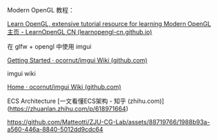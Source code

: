 Modern OpenGL 教程：

[Learn OpenGL, extensive tutorial resource for learning Modern OpenGL](https://learnopengl.com/)
<br/>
[主页 - LearnOpenGL CN (learnopengl-cn.github.io)](https://learnopengl-cn.github.io/)

在 glfw + opengl 中使用 imgui

[Getting Started · ocornut/imgui Wiki (github.com)](https://github.com/ocornut/imgui/wiki/Getting-Started#example-if-you-are-using-glfw--openglwebgl)

imgui wiki

[Home · ocornut/imgui Wiki (github.com)](https://github.com/ocornut/imgui/wiki)

ECS Architecture
[一文看懂ECS架构 - 知乎 (zhihu.com)]
<br/>
(https://zhuanlan.zhihu.com/p/618971664)

https://github.com/Matteotti/ZJU-CG-Lab/assets/88719766/1988b93a-a560-446a-8840-5012dd9cdc64

